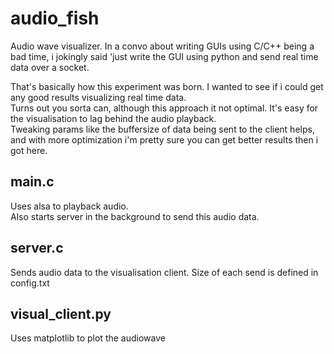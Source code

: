 # audio_fish
Audio wave visualizer. 
In a convo about writing GUIs using C/C++ being a bad time, i jokingly said 'just write the GUI using python and send real time data over a socket.  

That's basically how this experiment was born. I wanted to see if i could get any good results visualizing real time data.  
Turns out you sorta can, although this approach it not optimal.
It's easy for the visualisation to lag behind the audio playback.  
Tweaking params like the buffersize of data being sent to the client helps, and with more optimization i'm pretty sure you can get better results then i got here.

## main.c
Uses alsa to playback audio.  
Also starts server in the background to send this audio data.

## server.c
Sends audio data to the visualisation client. 
Size of each send is defined in config.txt

## visual_client.py
Uses matplotlib to plot the audiowave
